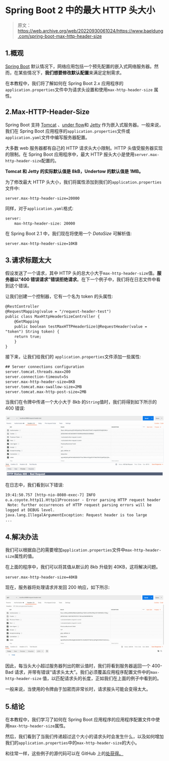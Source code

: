 # Spring Boot 2 中的最大 HTTP 头大小

> 原文：<https://web.archive.org/web/20220930061024/https://www.baeldung.com/spring-boot-max-http-header-size>

## 1.概观

[Spring Boot](/web/20220628055021/https://www.baeldung.com/spring-boot) 默认情况下，网络应用包括一个预先配置的嵌入式网络服务器。然而，在某些情况下，**我们想要修改默认配置**来满足定制需求。

在本教程中，我们将了解如何在 Spring Boot 2.x 应用程序的`application.properties`文件中为请求头设置和使用`max-http-header-size` 属性。

## 2.Max-HTTP-Header-Size

Spring Boot 支持 [Tomcat](/web/20220628055021/https://www.baeldung.com/tomcat) 、[under flow](/web/20220628055021/https://www.baeldung.com/jboss-undertow)和 [Jetty](/web/20220628055021/https://www.baeldung.com/jetty-embedded) 作为嵌入式服务器。一般来说，我们在 Spring Boot 应用程序的`application.properties`文件或`application.yaml`文件中编写服务器配置。

大多数 web 服务器都有自己的 HTTP 请求头大小限制。HTTP 头值受服务器实现的限制。在 Spring Boot 应用程序中，最大 HTTP 报头大小是使用`server.max-http-header-size`配置的。

**Tomcat 和 Jetty 的实际默认值是 8kB，Undertow 的默认值是 1MB。**

为了修改最大 HTTP 头大小，我们将属性添加到我们的`application.properties`文件中:

```
server.max-http-header-size=20000
```

同样，对于`application.yaml`格式:

```
server:
    max-http-header-size: 20000
```

在 Spring Boot 2.1 中，我们现在将使用一个 *DataSize* 可解析值:

```
server.max-http-header-size=10KB
```

## 3.请求标题太大

假设发送了一个请求，其中 HTTP 头的总大小大于`max-http-header-size`值。**服务器以“400 错误请求”错误拒绝请求**。在下一个例子中，我们将在日志文件中看到这个错误。

让我们创建一个控制器，它有一个名为 token 的头属性:

```
@RestController
@RequestMapping(value = "/request-header-test")
public class MaxHttpHeaderSizeController {
    @GetMapping
    public boolean testMaxHTTPHeaderSize(@RequestHeader(value = "token") String token) {
	return true;
    }
}
```

接下来，让我们给我们的 `application.properties`文件添加一些属性:

```
## Server connections configuration
server.tomcat.threads.max=200
server.connection-timeout=5s
server.max-http-header-size=8KB
server.tomcat.max-swallow-size=2MB
server.tomcat.max-http-post-size=2MB
```

当我们在令牌中传递一个大小大于 8kb 的`String`值时，我们将得到如下所示的 400 错误:

[![400 for max-http-header-size](img/27ed8c813a97903a41f98daedeabc666.png)](/web/20220628055021/https://www.baeldung.com/wp-content/uploads/2021/06/max-http-header-size.png)

在日志中，我们看到以下错误:

```
19:41:50.757 [http-nio-8080-exec-7] INFO  o.a.coyote.http11.Http11Processor - Error parsing HTTP request header
 Note: further occurrences of HTTP request parsing errors will be logged at DEBUG level.
java.lang.IllegalArgumentException: Request header is too large
...
```

## 4.解决办法

我们可以根据自己的需要增加`application.properties`文件中`max-http-header-size`属性的值。

在上面的程序中，我们可以将其值从默认的 8kb 升级到 40KB，这将解决问题。

`server.max-http-header-size=40KB`

现在，服务器将处理请求并发回 200 响应，如下所示:

[![Max-HTTP-Header-Size](img/b370fb4988af2fe8e23b4b3ab618c203.png)](/web/20220628055021/https://www.baeldung.com/wp-content/uploads/2021/06/request-header-test-200-response-1.png)

因此，每当头大小超过服务器列出的默认值时，我们将看到服务器返回一个 400-Bad 请求，并带有错误“请求头太大”。我们必须覆盖应用程序配置文件中的`max-http-header-size` 值，以匹配请求头的长度，正如我们在上面的例子中看到的。

一般来说，当使用的令牌由于加密而非常长时，请求报头可能会变得太大。

## 5.结论

在本教程中，我们学习了如何在 Spring Boot 应用程序的应用程序配置文件中使用`max-http-header-size`属性。

然后，我们看到了当我们传递超过这个大小的请求头时会发生什么，以及如何增加我们的`application.properties`中的`max-http-header-size`的大小。

和往常一样，这些例子的源代码可以在 GitHub 上的[处获得。](https://web.archive.org/web/20220628055021/https://github.com/eugenp/tutorials/tree/master/spring-boot-modules/spring-boot-runtime-2)